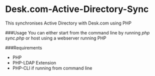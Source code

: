 Desk.com-Active-Directory-Sync
==============================

This synchronises Active Directory with Desk.com using PHP

###Usage
You can either start from the command line by running *php sync.php* or host using a webserver running PHP

###Requirements
* PHP
* PHP-LDAP Extension
* PHP-CLI if running from command line
